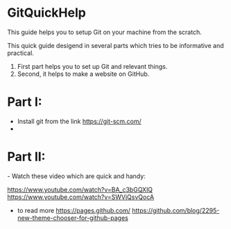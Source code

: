# GitQuickHelp
This guide helps you to setup Git on your machine from the scratch.


This quick guide desigend in several parts which tries to be informative and practical.

1. First part helps you to set up Git and relevant things.
2. Second, it helps to make a website on GitHub.


<h1>Part I:</h1>

- Install git from the link https://git-scm.com/
- 


<h1>Part II:</h1>
- Watch these video which are quick and handy:

https://www.youtube.com/watch?v=BA_c3bGQXlQ
https://www.youtube.com/watch?v=SWVjQsvQocA

- to read more 
https://pages.github.com/
https://github.com/blog/2295-new-theme-chooser-for-github-pages


